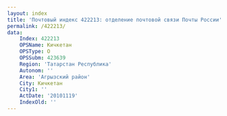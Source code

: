 ```yaml
---
layout: index
title: 'Почтовый индекс 422213: отделение почтовой связи Почты России'
permalink: /422213/
data:
    Index: 422213
    OPSName: Кичкетан
    OPSType: О
    OPSSubm: 423639
    Region: 'Татарстан Республика'
    Autonom: ''
    Area: 'Агрызский район'
    City: Кичкетан
    City1: ''
    ActDate: '20101119'
    IndexOld: ''
---
```

